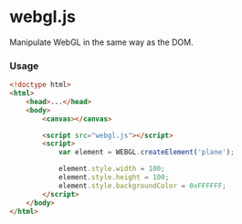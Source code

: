 # webgl.js
Manipulate WebGL in the same way as the DOM.

### Usage

```html
<!doctype html>
<html>
    <head>...</head>
    <body>
        <canvas></canvas>

    	<script src="webgl.js"></script>
    	<script>
    	    var element = WEBGL.createElement('plane');

    	    element.style.width = 100;
    	    element.style.height = 100;
    	    element.style.backgroundColor = 0xFFFFFF;
    	</script>
    </body>
</html>
```